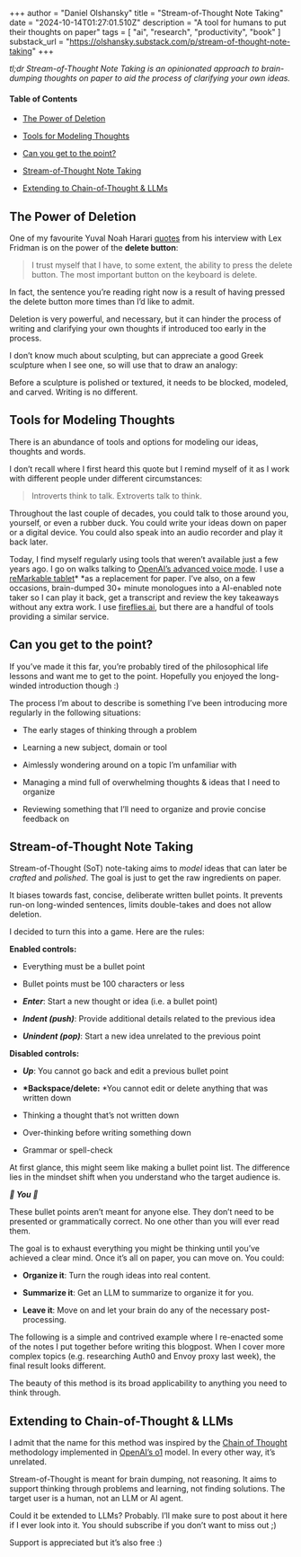 +++
author = "Daniel Olshansky"
title = "Stream-of-Thought Note Taking"
date = "2024-10-14T01:27:01.510Z"
description = "A tool for humans to put their thoughts on paper"
tags = [
    "ai", "research", "productivity", "book"
]
substack_url = "https://olshansky.substack.com/p/stream-of-thought-note-taking"
+++

_tl;dr Stream-of-Thought Note Taking is an opinionated approach to brain-dumping thoughts on paper to aid the process of clarifying your own ideas._

#### Table of Contents

- [The Power of Deletion](https://olshansky.substack.com/i/150058236/the-power-of-deletion)

- [Tools for Modeling Thoughts](https://olshansky.substack.com/i/150058236/tools-for-modeling-thoughts)

- [Can you get to the point?](https://olshansky.substack.com/p/stream-of-thought-note-taking)

- [Stream-of-Thought Note Taking](https://olshansky.substack.com/i/150058236/stream-of-thought-note-taking)

- [Extending to Chain-of-Thought & LLMs](https://olshansky.substack.com/i/150058236/extending-to-chain-of-thought-and-llms)

## The Power of Deletion

One of my favourite Yuval Noah Harari [quotes](https://youtu.be/Mde2q7GFCrw?si=kRmYnGX0otQX0Q35&t=8345) from his interview with Lex Fridman is on the power of the **delete button**:

> I trust myself that I have, to some extent, the ability to press the delete button. The most important button on the keyboard is delete.

In fact, the sentence you’re reading right now is a result of having pressed the delete button more times than I’d like to admit.

Deletion is very powerful, and necessary, but it can hinder the process of writing and clarifying your own thoughts if introduced too early in the process.

I don’t know much about sculpting, but can appreciate a good Greek sculpture when I see one, so will use that to draw an analogy:

Before a sculpture is polished or textured, it needs to be blocked, modeled, and carved.
Writing is no different.

## Tools for Modeling Thoughts

There is an abundance of tools and options for modeling our ideas, thoughts and words.

I don’t recall where I first heard this quote but I remind myself of it as I work with different people under different circumstances:

> Introverts think to talk. Extroverts talk to think.

Throughout the last couple of decades, you could talk to those around you, yourself, or even a rubber duck. You could write your ideas down on paper or a digital device. You could also speak into an audio recorder and play it back later.

Today, I find myself regularly using tools that weren’t available just a few years ago. I go on walks talking to [OpenAI’s advanced voice mode](https://help.openai.com/en/articles/8400625-voice-mode-faq). I use a [reMarkable tablet](https://remarkable.com/)\* \*as a replacement for paper. I’ve also, on a few occasions, brain-dumped 30+ minute monologues into a AI-enabled note taker so I can play it back, get a transcript and review the key takeaways without any extra work. I use [fireflies.ai](https://fireflies.ai/), but there are a handful of tools providing a similar service.

## Can you get to the point?

If you’ve made it this far, you’re probably tired of the philosophical life lessons and want me to get to the point. Hopefully you enjoyed the long-winded introduction though :)

The process I’m about to describe is something I’ve been introducing more regularly in the following situations:

- The early stages of thinking through a problem

- Learning a new subject, domain or tool

- Aimlessly wondering around on a topic I’m unfamiliar with

- Managing a mind full of overwhelming thoughts & ideas that I need to organize

- Reviewing something that I’ll need to organize and provie concise feedback on

## Stream-of-Thought Note Taking

Stream-of-Thought (SoT) note-taking aims to _model_ ideas that can later be _crafted_ and _polished_. The goal is just to get the raw ingredients on paper.

It biases towards fast, concise, deliberate written bullet points. It prevents run-on long-winded sentences, limits double-takes and does not allow deletion.

I decided to turn this into a game. Here are the rules:

**Enabled controls:**

- Everything must be a bullet point

- Bullet points must be 100 characters or less

- **_Enter_**: Start a new thought or idea (i.e. a bullet point)

- **_Indent (push)_**: Provide additional details related to the previous idea

- **_Unindent (pop)_**: Start a new idea unrelated to the previous point

**Disabled controls:**

- **_Up_**: You cannot go back and edit a previous bullet point

- **\*Backspace/delete:** \*You cannot edit or delete anything that was written down

- Thinking a thought that’s not written down

- Over-thinking before writing something down

- Grammar or spell-check

At first glance, this might seem like making a bullet point list. The difference lies in the mindset shift when you understand who the target audience is.

**_🫵 You 🫵_**

These bullet points aren’t meant for anyone else. They don’t need to be presented or grammatically correct. No one other than you will ever read them.

The goal is to exhaust everything you might be thinking until you’ve achieved a clear mind. Once it’s all on paper, you can move on. You could:

- **Organize it**: Turn the rough ideas into real content.

- **Summarize it**: Get an LLM to summarize to organize it for you.

- **Leave it**: Move on and let your brain do any of the necessary post-processing.

The following is a simple and contrived example where I re-enacted some of the notes I put together before writing this blogpost. When I cover more complex topics (e.g. researching Auth0 and Envoy proxy last week), the final result looks different.

The beauty of this method is its broad applicability to anything you need to think through.

## Extending to Chain-of-Thought & LLMs

I admit that the name for this method was inspired by the [Chain of Thought](https://arxiv.org/abs/2201.11903) methodology implemented in [OpenAI’s o1](https://openai.com/index/learning-to-reason-with-llms/) model. In every other way, it’s unrelated.

Stream-of-Thought is meant for brain dumping, not reasoning. It aims to support thinking through problems and learning, not finding solutions. The target user is a human, not an LLM or AI agent.

Could it be extended to LLMs? Probably. I’ll make sure to post about it here if I ever look into it. You should subscribe if you don’t want to miss out ;)

Support is appreciated but it’s also free :)
